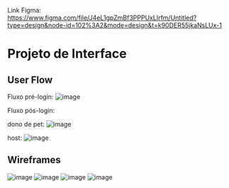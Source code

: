 Link Figma: https://www.figma.com/file/J4eL1gpZmBf3PPPUxLIrfm/Untitled?type=design&node-id=102%3A2&mode=design&t=k90DER55jkaNsLUx-1
# Projeto de Interface

## User Flow
Fluxo pré-login:
![image](https://github.com/ICEI-PUC-Minas-PMV-SI/pmv-si-2024-1-pe1-t6-si_t6_app_web_1osem2024_gp04/assets/67494565/8705598e-10df-48f9-afd4-0323ab108d5b)

Fluxo pós-login:

dono de pet: ![image](https://github.com/ICEI-PUC-Minas-PMV-SI/pmv-si-2024-1-pe1-t6-si_t6_app_web_1osem2024_gp04/assets/67494565/7246247e-8777-45fb-92a3-3f03a6ccebfb)

host: ![image](https://github.com/ICEI-PUC-Minas-PMV-SI/pmv-si-2024-1-pe1-t6-si_t6_app_web_1osem2024_gp04/assets/67494565/0031314a-e236-40ed-9536-7dcfb9069458)



## Wireframes
![image](https://github.com/ICEI-PUC-Minas-PMV-SI/pmv-si-2024-1-pe1-t6-si_t6_app_web_1osem2024_gp04/assets/67494565/1804eba9-4c3a-4b8d-ad94-8e7c31f4feda)
![image](https://github.com/ICEI-PUC-Minas-PMV-SI/pmv-si-2024-1-pe1-t6-si_t6_app_web_1osem2024_gp04/assets/67494565/ca795ef3-1943-4465-b3cf-54674d3a6393)
![image](https://github.com/ICEI-PUC-Minas-PMV-SI/pmv-si-2024-1-pe1-t6-si_t6_app_web_1osem2024_gp04/assets/67494565/2eb2e16c-4fad-4c15-a4fd-0683cd8d7d27)
![image](https://github.com/ICEI-PUC-Minas-PMV-SI/pmv-si-2024-1-pe1-t6-si_t6_app_web_1osem2024_gp04/assets/67494565/8cffa5df-d501-4176-a389-0b791988d97a)



